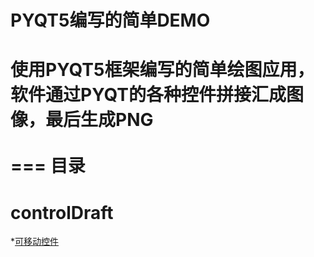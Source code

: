 PYQT5编写的简单DEMO<br>
===
使用PYQT5框架编写的简单绘图应用，软件通过PYQT的各种控件拼接汇成图像，最后生成PNG<br>
<br>===
目录<br>
===
controlDraft
===
*[可移动控件](https://github.com/ai-Lemon/pyqt5-demo/tree/main/controlDraft_Img)
